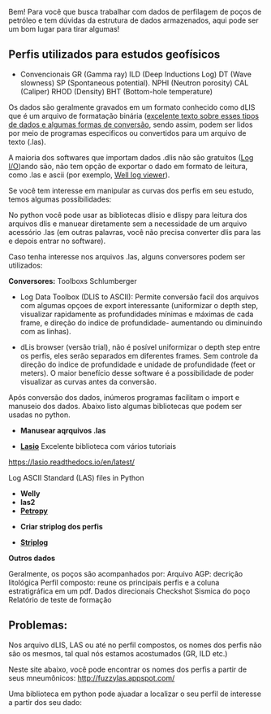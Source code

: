 Bem! Para você que busca trabalhar com dados de perfilagem de poços de petróleo e tem dúvidas da estrutura de dados armazenados, aqui pode ser um bom lugar para tirar algumas! 

## Perfis utilizados para estudos geofísicos
- Convencionais
GR (Gamma ray)
ILD (Deep Inductions Log)
DT (Wave slowness) 
SP (Spontaneous potential).
NPHI (Neutron porosity)
CAL (Caliper)
RHOD (Density)
BHT (Bottom-hole temperature)

Os dados são geralmente gravados em um formato conhecido como dLIS que é um arquivo de formatação binária ([excelente texto sobre esses tipos de dados e algumas formas de conversão](https://erlend-viggen.no/dlis-files/), sendo assim, podem ser lidos por meio de programas especificos ou convertidos para um arquivo de texto (.las).

A maioria dos softwares que importam dados .dlis não são gratuitos ([Log I/O](https://petroware.no/html/logio.html))ando são, não tem opção de exportar o dado em formato de leitura, como .las e ascii (por exemplo, [Well log viewer](http://www.starseis.com/index.php/lasviewer)).

Se você tem interesse em manipular as curvas dos perfis em seu estudo, temos algumas possibilidades:

No python você pode usar as bibliotecas dlisio e dlispy para leitura dos arquivos dlis e manuear diretamente sem a necessidade de um arquivo acessório .las (em outras palavras, você não precisa converter dlis para las e depois entrar no software).

Caso tenha interesse nos arquivos .las, alguns conversores podem ser utilizados:

**Conversores:**
Toolboxs Schlumberger

* Log Data Toolbox (DLIS to ASCII): Permite conversão facil dos arquivos com algumas opçoes de export interessante (uniformizar o depth step, visualizar rapidamente as profundidades mínimas e máximas de cada frame, e direção do indice de profundidade- aumentando ou diminuindo com as linhas).

* dLis browser (versão trial), não é posível uniformizar o depth step entre os perfis, eles serão separados em diferentes frames. Sem controle da direção do indice de profundidade e unidade de profundidade (feet or meters). O maior benefício desse software é a possibilidade de poder visualizar as curvas antes da conversão.


Após conversão dos dados, inúmeros programas facilitam o import e manuseio dos dados. Abaixo listo algumas bibliotecas que podem ser usadas no python.
- **Manusear aqrquivos .las**
* [**Lasio**](https://pypi.org/project/lasio/)
Excelente biblioteca com vários tutoriais

https://lasio.readthedocs.io/en/latest/

Log ASCII Standard (LAS) files in Python

* **Welly**
* **las2**
* [**Petropy**](https://pypi.org/project/petropy/)

- **Criar striplog dos perfis**

* [**Striplog**](https://pypi.org/project/striplog/0.7.1/)

**Outros dados**

Geralmente, os poços são acompanhados por:
Arquivo AGP: decrição litológica
Perfil composto: reune os principais perfis e a coluna estratigráfica em um pdf.
Dados direcionais
Checkshot
Sismica do poço
Relatório de teste de formação


## Problemas:
Nos arquivo dLIS, LAS ou até no perfil compostos, os nomes dos perfis não são os mesmos, tal qual nós estamos acostumados (GR, ILD etc.)

Neste site abaixo, você pode encontrar os nomes dos perfis a partir de seus mneumônicos:
http://fuzzylas.appspot.com/

Uma biblioteca em python pode ajuadar a localizar o seu perfil de interesse a partir dos seu dado:


